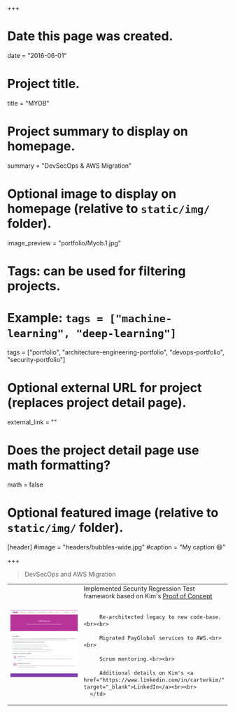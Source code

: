 +++
# Date this page was created.
date = "2016-06-01"

# Project title.
title = "MYOB"

# Project summary to display on homepage.
summary = "DevSecOps &#38; AWS Migration"

# Optional image to display on homepage (relative to `static/img/` folder).
image_preview = "portfolio/Myob.1.jpg"

# Tags: can be used for filtering projects.
# Example: `tags = ["machine-learning", "deep-learning"]`
tags = ["portfolio", "architecture-engineering-portfolio", "devops-portfolio", "security-portfolio"]

# Optional external URL for project (replaces project detail page).
external_link = ""

# Does the project detail page use math formatting?
math = false

# Optional featured image (relative to `static/img/` folder).
[header]
#image = "headers/bubbles-wide.jpg"
#caption = "My caption :smile:"

+++

> DevSecOps and AWS Migration

<table>
   <tr>
      <td style="text-align: left; width: 50%"><a href="https://www.myob.com/nz/enterprise/software-systems/payglobal/employee-self-service-portal" target="_blank"><img src="../../img/portfolio/Myob.1.jpg"></a></td>
      <td style="text-align: left">
         Implemented Security Regression Test framework based on Kim's <a href="https://github.com/binarymist/NodeGoat/wiki/Security-Regression-Testing-with-Zap-API" target="_blank">Proof of Concept</a><br><br>

         Re-architected legacy to new code-base.<br><br>

         Migrated PayGlobal services to AWS.<br><br>

         Scrum mentoring.<br><br>

         Additional details on Kim's <a href="https://www.linkedin.com/in/carterkim/" target="_blank">LinkedIn</a><br><br>
      </td>
   </tr>
</table>







